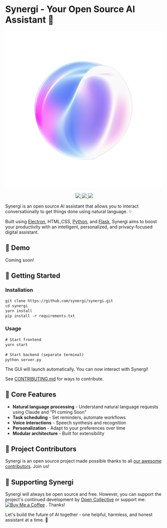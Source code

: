 
# Synergi - Your Open Source AI Assistant 🤖

 ![Alt text](./743747_Ai_logo____xl-beta-v2-2-2-removebg-preview.png)


<p align="center">
  <a href="https://github.com/synergi/synergi/stargazers">
    <img src="https://img.shields.io/github/stars/coco-droid/synergi?style=flat-square">
  </a>
  <a href="https://github.com/synergi/synergi/network/members">
    <img src="https://img.shields.io/github/forks/coco-droid/synergi?style=flat-square">
  </a> 
  <a href="https://github.com/synergi/synergi/issues">
    <img src="https://img.shields.io/github/issues/coco-droid/synergi?style=flat-square">
  </a>
</p>

Synergi is an open source AI assistant that allows you to interact conversationally to get things done using natural language. ✨

Built using [Electron](https://electronjs.org/), HTML,CSS, [Python](https://www.python.org/), and [Flask](https://flask.palletsprojects.com/), Synergi aims to boost your productivity with an intelligent, personalized, and privacy-focused digital assistant.

## 🎉 Demo

Coming soon!

## 🚀 Getting Started

### Installation

```
git clone https://github.com/synergi/synergi.git
cd synergi
yarn install
pip install -r requirements.txt 
```

### Usage

```
# Start frontend
yarn start

# Start backend (separate terminal) 
python server.py
```

The GUI will launch automatically. You can now interact with Synergi!

See [CONTRIBUTING.md](CONTRIBUTING.md) for ways to contribute.

## 🧠 Core Features

- **Natural language processing** - Understand natural language requests using Claude and "PI coming Soon"
- **Task scheduling** - Set reminders, automate workflows
- **Voice interactions** - Speech synthesis and recognition
- **Personalization** - Adapt to your preferences over time
- **Modular architecture** - Built for extensibility 

## 👥 Project Contributors

Synergi is an open source project made possible thanks to all [our awesome contributors](https://github.com/synergi/synergi/graphs/contributors). Join us!

## 🎁 Supporting Synergi

Synergi will always be open source and free. However, you can support the project's continued development by [Open Collective](https://opencollective.com/synergi) or support me:
[![Buy Me a Coffee](https://img.shields.io/static/v1?label=Buy%20Me%20a%20Coffee&message=nerdly&color=FF813F&logo=buy%20me%20a%20coffee&logoColor=white)](https://www.buymeacoffee.com/nerdly)
. Thanks!

Let's build the future of AI together - one helpful, harmless, and honest assistant at a time. 🤝
